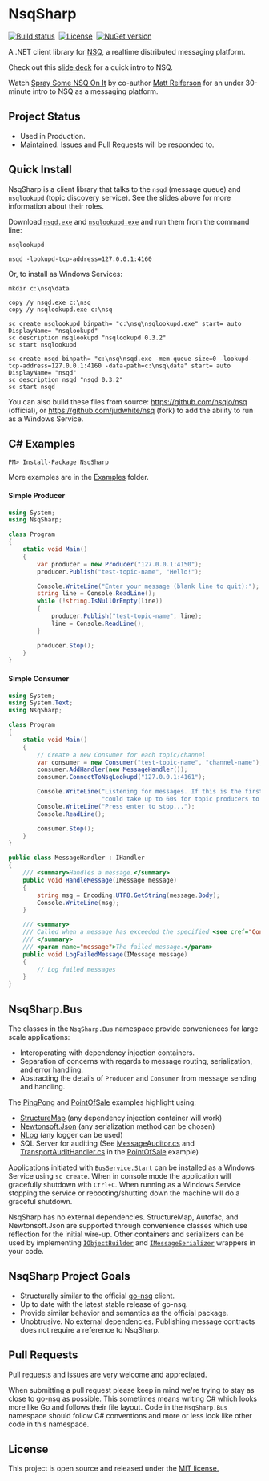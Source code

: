 NsqSharp
========

[![Build status](https://ci.appveyor.com/api/projects/status/s4yca701nhj1db9t/branch/master?svg=true)](https://ci.appveyor.com/project/judwhite/nsqsharp/branch/master)&nbsp;&nbsp;[![License](http://img.shields.io/:license-mit-blue.svg)](http://doge.mit-license.org)&nbsp;&nbsp;[![NuGet version](https://badge.fury.io/nu/nsqsharp.svg)](https://www.nuget.org/packages/nsqsharp)

A .NET client library for [NSQ](https://github.com/nsqio/nsq), a realtime distributed messaging platform.

Check out this [slide deck](https://speakerdeck.com/snakes/nsq-nyc-golang-meetup?slide=19) for a quick intro to NSQ.

Watch [Spray Some NSQ On It](https://www.youtube.com/watch?v=CL_SUzXIUuI) by co-author [Matt Reiferson](https://github.com/mreiferson) for an under 30-minute intro to NSQ as a messaging platform.

## Project Status

- Used in Production.
- Maintained. Issues and Pull Requests will be responded to.

## Quick Install

NsqSharp is a client library that talks to the `nsqd` (message queue) and `nsqlookupd` (topic discovery service). See the slides above for more information about their roles.

Download [`nsqd.exe`](https://github.com/judwhite/NsqSharp/blob/master/nsq-0.3.2-bin/nsqd.exe) and [`nsqlookupd.exe`](https://github.com/judwhite/NsqSharp/blob/master/nsq-0.3.2-bin/nsqlookupd.exe) and run them from the command line:

```
nsqlookupd

nsqd -lookupd-tcp-address=127.0.0.1:4160
```

Or, to install as Windows Services:

```
mkdir c:\nsq\data

copy /y nsqd.exe c:\nsq
copy /y nsqlookupd.exe c:\nsq

sc create nsqlookupd binpath= "c:\nsq\nsqlookupd.exe" start= auto DisplayName= "nsqlookupd"
sc description nsqlookupd "nsqlookupd 0.3.2"
sc start nsqlookupd

sc create nsqd binpath= "c:\nsq\nsqd.exe -mem-queue-size=0 -lookupd-tcp-address=127.0.0.1:4160 -data-path=c:\nsq\data" start= auto DisplayName= "nsqd"
sc description nsqd "nsqd 0.3.2"
sc start nsqd
```

You can also build these files from source: https://github.com/nsqio/nsq (official), or https://github.com/judwhite/nsq (fork) to add the ability to run as a Windows Service.

## C# Examples

`PM> Install-Package NsqSharp`

More examples are in the [Examples](https://github.com/judwhite/NsqSharp/tree/master/Examples) folder.

#### Simple Producer

```cs
using System;
using NsqSharp;

class Program
{
    static void Main()  
    {
        var producer = new Producer("127.0.0.1:4150");
        producer.Publish("test-topic-name", "Hello!");

        Console.WriteLine("Enter your message (blank line to quit):");
        string line = Console.ReadLine();
        while (!string.IsNullOrEmpty(line))
        {
            producer.Publish("test-topic-name", line);
            line = Console.ReadLine();
        }

        producer.Stop();
    }
}
```

#### Simple Consumer

```cs
using System;
using System.Text;
using NsqSharp;

class Program
{
    static void Main()  
    {
        // Create a new Consumer for each topic/channel
        var consumer = new Consumer("test-topic-name", "channel-name");
        consumer.AddHandler(new MessageHandler());
        consumer.ConnectToNsqLookupd("127.0.0.1:4161");

        Console.WriteLine("Listening for messages. If this is the first execution, it " +
                          "could take up to 60s for topic producers to be discovered.");
        Console.WriteLine("Press enter to stop...");
        Console.ReadLine();

        consumer.Stop();
    }
}

public class MessageHandler : IHandler
{
    /// <summary>Handles a message.</summary>
    public void HandleMessage(IMessage message)
    {
        string msg = Encoding.UTF8.GetString(message.Body);
        Console.WriteLine(msg);
    }

    /// <summary>
    /// Called when a message has exceeded the specified <see cref="Config.MaxAttempts"/>.
    /// </summary>
    /// <param name="message">The failed message.</param>
    public void LogFailedMessage(IMessage message)
    {
        // Log failed messages
    }
}
```

## NsqSharp.Bus

The classes in the `NsqSharp.Bus` namespace provide conveniences for large scale applications:
- Interoperating with dependency injection containers.
- Separation of concerns with regards to message routing, serialization, and error handling.
- Abstracting the details of `Producer` and `Consumer` from message sending and handling.

The [PingPong](https://github.com/judwhite/NsqSharp/tree/master/Examples/PingPong) and [PointOfSale](https://github.com/judwhite/NsqSharp/tree/master/Examples/PointOfSale) examples highlight using:

- [StructureMap](https://github.com/structuremap/structuremap) (any dependency injection container will work)
- [Newtonsoft.Json](https://github.com/JamesNK/Newtonsoft.Json) (any serialization method can be chosen)
- [NLog](https://github.com/NLog/NLog) (any logger can be used)
- SQL Server for auditing (See [MessageAuditor.cs](https://github.com/judwhite/NsqSharp/blob/master/Examples/PointOfSale/PointOfSale.Common/Nsq/MessageAuditor.cs) and [TransportAuditHandler.cs](https://github.com/judwhite/NsqSharp/blob/master/Examples/PointOfSale/PointOfSale.Handlers.Audit/Handlers/TransportAuditHandler.cs) in the [PointOfSale](https://github.com/judwhite/NsqSharp/tree/master/Examples/PointOfSale) example)

Applications initiated with [`BusService.Start`](https://github.com/judwhite/NsqSharp/blob/master/Examples/PingPong/Program.cs#L24) can be installed as a Windows Service using `sc create`. When in console mode the application will gracefully shutdown with `Ctrl+C`. When running as a Windows Service stopping the service or rebooting/shutting down the machine will do a graceful shutdown.

NsqSharp has no external dependencies. StructureMap, Autofac, and Newtonsoft.Json are supported through convenience classes which use reflection for the initial wire-up. Other containers and serializers can be used by implementing [`IObjectBuilder`](https://github.com/judwhite/NsqSharp/blob/master/NsqSharp/Bus/Configuration/IObjectBuilder.cs) and [`IMessageSerializer`](https://github.com/judwhite/NsqSharp/blob/master/NsqSharp/Bus/Configuration/IMessageSerializer.cs) wrappers in your code.

## NsqSharp Project Goals
- Structurally similar to the official [go-nsq](https://github.com/nsqio/go-nsq) client.
- Up to date with the latest stable release of go-nsq.
- Provide similar behavior and semantics as the official package.
- Unobtrusive. No external dependencies. Publishing message contracts does not require a reference to NsqSharp.

## Pull Requests

Pull requests and issues are very welcome and appreciated.

When submitting a pull request please keep in mind we're trying to stay as close to [go-nsq](https://github.com/nsqio/go-nsq) as possible. This sometimes means writing C# which looks more like Go and follows their file layout. Code in the `NsqSharp.Bus` namespace should follow C# conventions and more or less look like other code in this namespace.

## License

This project is open source and released under the [MIT license.](LICENSE)
